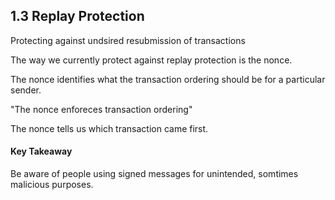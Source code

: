 ## 1.3 Replay Protection

Protecting against undsired resubmission of transactions

The way we currently protect against replay protection is the nonce.

The nonce identifies what the transaction ordering should be for a particular sender.

"The nonce enforeces transaction ordering"

The nonce tells us which transaction came first.

#### Key Takeaway

Be aware of people using signed messages for unintended, somtimes malicious purposes.